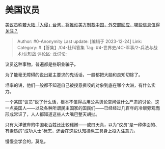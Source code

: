 # 美国议员
[美议员称若大陆「入侵」台湾，将推动美方制裁中国，外交部回应，哪些信息值得关注？](https://www.zhihu.com/question/635950857/answer/3336395065)

> Author: #0-Anonymity
> Last update: [编辑于 2023-12-24]
> Link:
> Category: #【答集】/04-社科答集 
> Tag: #4-世界史/4C-军事/2-兵法与战术/认知战 
> 评论区:
> 泛讨论:

议员这种事物，普遍都是些职业骗子。

为了能毫无障碍的说出雇主要求的鬼话话，一般都把大脑和良知切除了。

坦率的讲，他们一般都不知道自己被授意撕咬的对象到底在哪个大洲，有什么实力。

一个某国“议员”说了什么话，根本不值得占用公共舆论空间做什么严肃的讨论。这一点美国人——以及各种所谓民主国家的国民们——已经经过几百年的冷眼旁观而形成常识了，人人都知道这些人大嘴巴整天胡扯。

只有大洋彼岸的中国老百姓还比较稚嫩——或曰天真，以为“议员”是一种体面的、有素质的“成功人士”标志，还会在这些认知操纵工具身上投入注意力。

慢慢会学会的，莫急。
